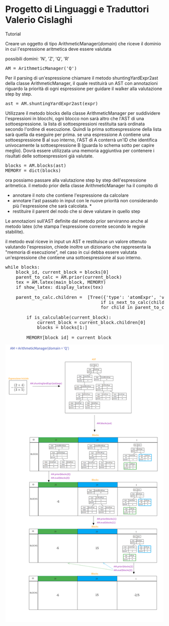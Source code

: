 # Progetto di Linguaggi e Traduttori Valerio Cislaghi

<p>Tutorial</p>

Creare un oggetto di tipo ArithmeticManager(*domain*) che riceve il dominio in cui l'espressione aritmetica deve essere valutata

possibili domini: 'N', 'Z', 'Q', 'R'

<pre>
AM = ArithmeticManager('Q')
</pre>

Per il parsing di un'espressione chiamare il metodo shuntingYardExpr2ast della classe ArithmeticManager, il quale restituirà un AST con annotazioni riguardo la priorità di ogni espressione per guidare il walker alla valutazione step by step.

<pre>
ast = AM.shuntingYardExpr2ast(expr)
</pre>

Utilizzare il metodo blocks della classe ArithmeticManager per suddividere l'espressioni in blocchi, ogni blocco non sarà altro che l'AST di una sottoespressione.
la lista di sottoespressioni restituita sarà ordinata secondo l'ordine di esecuzione. Quindi la prima sottoespressione della lista sarà quella da eseguire per prima.
se una espressione A contiene una sottoespressione B al suo interno, l'AST di A conterrà un'ID che identifica univocamente la sottoespressione B (guarda lo schema sotto per capire meglio).
Dovrà essere utilizzata una memoria aggiuntiva per contenere i risultati delle sottoespressioni già valutate.

<pre>
blocks = AM.blocks(ast)
MEMORY = dict(blocks)
</pre>


ora possiamo passare alla valutazione step by step dell'espressione aritmetica.
il metodo prior della classe ArithmeticManager ha il compito di
* annotare il noto che contiene l'espressione da calcolare
* annotare l'ast passato in input con le nuove priorità non considerando più l'espressione che sarà calcolata. *
* restituire il parent del nodo che si deve valutare in quello step

Le annotazioni sull'AST definite dal metodo prior serviranno anche al metodo latex (che stampa l'espressione corrente secondo le regole stabilite).

il metodo eval riceve in input un AST e restituisce un valore ottenuto valutando l'espression, chiede inoltre un dizionario che rappresenta la "memoria di esecuzione", nel caso in cui debba essere valutata un'espressione che contiene una sottoespressione al suo interno.
<pre>
while blocks:
    block_id, current_block = blocks[0]
    parent_to_calc = AM.prior(current_block)
    tex = AM.latex(main_block, MEMORY)
    if show_latex: display_latex(tex)
        
    parent_to_calc.children =  [Tree({'type': 'atomExpr', 'value': AM.eval(child, MEMORY), 'priority': 0, '_calc': 'last'}, []) 
                                    if is_next_to_calc(child) else child
                                    for child in parent_to_calc.children]

        if is_calculable(current_block):
            current_block = current_block.children[0]
            blocks = blocks[1:]

        MEMORY[block_id] = current_block
</pre>

![a relative link](doc/schema.png)
